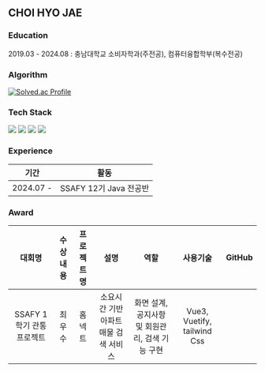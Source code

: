 ## CHOI HYO JAE

### Education
2019.03 - 2024.08 : 충남대학교 소비자학과(주전공), 컴퓨터융합학부(복수전공)

### Algorithm
[![Solved.ac Profile](http://mazassumnida.wtf/api/v2/generate_badge?boj=chj5945)](https://solved.ac/chj5945)

### Tech Stack
<img src="https://img.shields.io/badge/Spring-6DB33F?style=flat-square&logo=spring&logoColor=green"/>
<img src="https://img.shields.io/badge/SpringBoot-6DB33F?style=flat-square&logo=springboot&logoColor=green"/>
<img src="https://img.shields.io/badge/mySQL-4479A1?style=flat-square&logo=mySQL&logoColor=blue"/>
<img src="https://img.shields.io/badge/vue3-4FC08D?style=flat-square&logo=vue3&logoColor=green"/>

### Experience
|기간|활동|
|:-----:|:---:|
|2024.07 - |SSAFY 12기 Java 전공반|

### Award
|대회명|수상내용|프로젝트명|설명|역할|사용기술|GitHub|
|:-----:|:---:|:----:|:------:|:--------:|:------:|:---:|
|SSAFY 1학기 관통프로젝트|최우수|홈넥트|소요시간 기반 아파트 매물 검색 서비스|화면 설계, 공지사항 및 회원관리, 검색 기능 구현|Vue3, Vuetify, tailwind Css|

